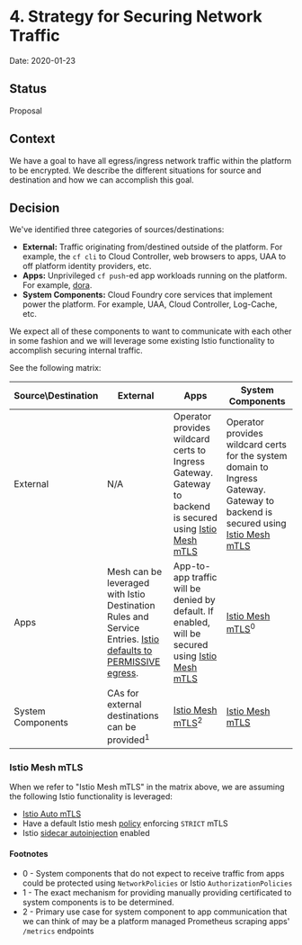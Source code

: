 # 4. Strategy for Securing Network Traffic

Date: 2020-01-23

## Status

Proposal

## Context

We have a goal to have all egress/ingress network traffic within the platform to be encrypted. 
We describe the different situations for source and destination and how we can accomplish this goal.

## Decision

We've identified three categories of sources/destinations:

* **External:** Traffic originating from/destined outside of the platform.
For example, the `cf cli` to Cloud Controller, web browsers to apps, UAA to off platform identity providers, etc.
* **Apps:** Unprivileged `cf push`-ed app workloads running on the platform.
For example, [dora](https://github.com/cloudfoundry/cf-acceptance-tests/tree/master/assets/dora).
* **System Components:** Cloud Foundry core services that implement power the platform.
For example, UAA, Cloud Controller, Log-Cache, etc.

We expect all of these components to want to communicate with each other in some fashion and we will leverage some existing Istio functionality to accomplish securing internal traffic.

See the following matrix:

| Source\Destination | External                                                                                                                      | Apps                                                                                                                                    | System Components                                                                                                                                                                                                   |
|--------------------|-------------------------------------------------------------------------------------------------------------------------------|-----------------------------------------------------------------------------------------------------------------------------------------|---------------------------------------------------------------------------------------------------------------------------------------------------------------------------------------------------------------------|
| External           | N/A                                                                                                                           | Operator provides wildcard certs to Ingress Gateway. Gateway to backend is secured using [Istio Mesh mTLS](#istio-mesh-mtls) | Operator provides wildcard certs for the system domain to Ingress Gateway. Gateway to backend is secured using [Istio Mesh mTLS](#istio-mesh-mtls)                                                                                 |
| Apps               | Mesh can be leveraged with Istio Destination Rules and Service Entries. [Istio defaults to PERMISSIVE egress](https://istio.io/docs/tasks/traffic-management/egress/egress-control/).                                                       | App-to-app traffic will be denied by default. If enabled, will be secured using [Istio Mesh mTLS](#istio-mesh-mtls) | [Istio Mesh mTLS](#istio-mesh-mtls)<sup>0</sup>                                                                                                                     |
| System Components  | CAs for external destinations can be provided<sup>1</sup> | [Istio Mesh mTLS](#istio-mesh-mtls)<sup>2</sup> | [Istio Mesh mTLS](#istio-mesh-mtls) |



### Istio Mesh mTLS
When we refer to "Istio Mesh mTLS" in the matrix above, we are assuming the following Istio functionality is leveraged:

* [Istio Auto mTLS](https://istio.io/docs/tasks/security/authentication/auto-mtls/)
* Have a default Istio mesh [policy](https://istio.io/docs/tasks/security/authentication/authn-policy/) enforcing `STRICT` mTLS
* Istio [sidecar autoinjection](https://istio.io/docs/setup/additional-setup/sidecar-injection/) enabled

#### Footnotes

* 0 - System components that do not expect to receive traffic from apps could be protected using `NetworkPolicies` or Istio `AuthorizationPolicies`
* 1 - The exact mechanism for providing manually providing certificated to system components is to be determined.
* 2 -  Primary use case for system component to app communication that we can think of may be a platform managed Prometheus scraping apps' `/metrics` endpoints
